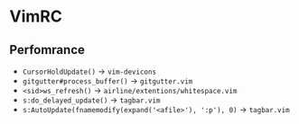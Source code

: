 # VimRC


## Perfomrance

- `CursorHoldUpdate()` -> `vim-devicons`
- `gitgutter#process_buffer()` -> `gitgutter.vim`
- `<sid>ws_refresh()` -> `airline/extentions/whitespace.vim`
- `s:do_delayed_update()` -> `tagbar.vim`
- `s:AutoUpdate(fnamemodify(expand('<afile>'), ':p'), 0)` -> `tagbar.vim`
